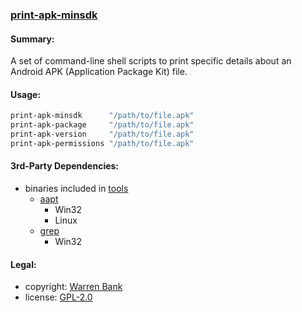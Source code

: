 ### [print-apk-minsdk](https://github.com/warren-bank/print-apk-minsdk)

#### Summary:

A set of command-line shell scripts to print specific details about an Android APK (Application Package Kit) file.

#### Usage:

```bash
print-apk-minsdk      "/path/to/file.apk"
print-apk-package     "/path/to/file.apk"
print-apk-version     "/path/to/file.apk"
print-apk-permissions "/path/to/file.apk"
```

#### 3rd-Party Dependencies:

* binaries included in [tools](https://github.com/warren-bank/print-apk-minsdk/tree/master/tools)
  * [aapt](https://elinux.org/Android_aapt)
    * Win32
    * Linux
  * [grep](https://ss64.com/bash/grep.html)
    * Win32

#### Legal:

* copyright: [Warren Bank](https://github.com/warren-bank)
* license: [GPL-2.0](https://www.gnu.org/licenses/old-licenses/gpl-2.0.txt)
